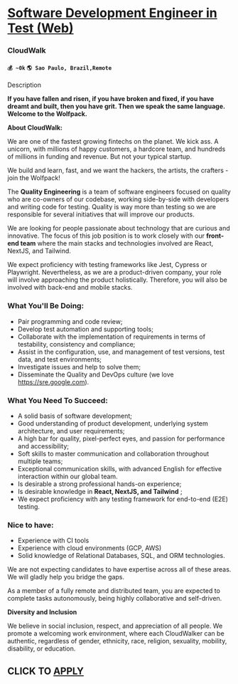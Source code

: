 # [Software Development Engineer in Test (Web)](https://www.remotewlb.com/apply/software-development-engineer-in-test-web)  
### CloudWalk  
#### `💰 ~0k` `🌎 Sao Paulo, Brazil,Remote`  

Description

**If you have fallen and risen, if you have broken and fixed, if you have dreamt and built, then you have grit. Then we speak the same language. Welcome to the Wolfpack.**

  

 **About CloudWalk:**

We are one of the fastest growing fintechs on the planet. We kick ass. A unicorn, with millions of happy customers, a hardcore team, and hundreds of millions in funding and revenue. But not your typical startup.

We build and learn, fast, and we want the hackers, the artists, the crafters - join the Wolfpack!

  

The **Quality Engineering** is a team of software engineers focused on quality who are co-owners of our codebase, working side-by-side with developers and writing code for testing. Quality is way more than testing so we are responsible for several initiatives that will improve our products.

We are looking for people passionate about technology that are curious and innovative. The focus of this job position is to work closely with our **front-end team** where the main stacks and technologies involved are React, NextJS, and Tailwind.

We expect proficiency with testing frameworks like Jest, Cypress or Playwright. Nevertheless, as we are a product-driven company, your role will involve approaching the product holistically. Therefore, you will also be involved with back-end and mobile stacks.

  

### What You'll Be Doing:

  * Pair programming and code review;
  * Develop test automation and supporting tools;
  * Collaborate with the implementation of requirements in terms of testability, consistency and compliance;
  * Assist in the configuration, use, and management of test versions, test data, and test environments;
  * Investigate issues and help to solve them;
  * Disseminate the Quality and DevOps culture (we love https://sre.google.com).

###  What You Need To Succeed:

  * A solid basis of software development;
  * Good understanding of product development, underlying system architecture, and user requirements;
  * A high bar for quality, pixel-perfect eyes, and passion for performance and accessibility;
  * Soft skills to master communication and collaboration throughout multiple teams;
  * Exceptional communication skills, with advanced English for effective interaction within our global team.
  * Is desirable a strong professional hands-on experience;
  * Is desirable knowledge in **React, NextJS, and Tailwind** ;
  * We expect proficiency with any testing framework for end-to-end (E2E) testing.

  

### Nice to have:

  * Experience with CI tools
  * Experience with cloud environments (GCP, AWS)
  * Solid knowledge of Relational Databases, SQL, and ORM technologies.

We are not expecting candidates to have expertise across all of these areas. We will gladly help you bridge the gaps.

As a member of a fully remote and distributed team, you are expected to complete tasks autonomously, being highly collaborative and self-driven.

  

 **Diversity and Inclusion**

We believe in social inclusion, respect, and appreciation of all people. We promote a welcoming work environment, where each CloudWalker can be authentic, regardless of gender, ethnicity, race, religion, sexuality, mobility, disability, or education.

  
## CLICK TO [APPLY](https://www.remotewlb.com/apply/software-development-engineer-in-test-web)

